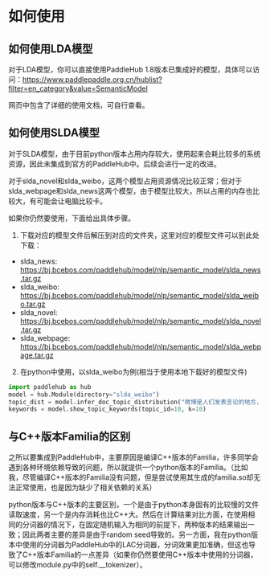 # 如何使用

## 如何使用LDA模型

对于LDA模型，你可以直接使用PaddleHub 1.8版本已集成好的模型，具体可以访问：https://www.paddlepaddle.org.cn/hublist?filter=en_category&value=SemanticModel 

网页中包含了详细的使用文档，可自行查看。

## 如何使用SLDA模型

对于SLDA模型，由于目前python版本占用内存较大，使用起来会耗比较多的系统资源，因此未集成到官方的PaddleHub中。后续会进行一定的改进。

对于slda_novel和slda_weibo，这两个模型占用资源情况比较正常；但对于slda_webpage和slda_news这两个模型，由于模型比较大，所以占用的内存也比较大，有可能会让电脑比较卡。

如果你仍然要使用，下面给出具体步骤。

1. 下载对应的模型文件后解压到对应的文件夹，这里对应的模型文件可以到此处下载：
- slda_news: https://bj.bcebos.com/paddlehub/model/nlp/semantic_model/slda_news.tar.gz
- slda_weibo: https://bj.bcebos.com/paddlehub/model/nlp/semantic_model/slda_weibo.tar.gz
- slda_novel: https://bj.bcebos.com/paddlehub/model/nlp/semantic_model/slda_novel.tar.gz
- slda_webpage: https://bj.bcebos.com/paddlehub/model/nlp/semantic_model/slda_webpage.tar.gz

2. 在python中使用，以slda_weibo为例(相当于使用本地下载好的模型文件)

``` python
import paddlehub as hub
model = hub.Module(directory="slda_weibo")
topic_dist = model.infer_doc_topic_distribution("微博是人们发表言论的地方，我们需要这样的自由天地")
keywords = model.show_topic_keywords(topic_id=10, k=10)
```

## 与C++版本Familia的区别

之所以要集成到PaddleHub中，主要原因是编译C++版本的Familia，许多同学会遇到各种环境依赖导致的问题，所以就提供一个python版本的Familia。（比如我，尽管编译C++版本的Familia没有问题，但是尝试使用其生成的familia.so却无法正常使用，也是因为缺少了相关依赖的关系）

python版本与C++版本的主要区别，一个是由于python本身固有的比较慢的文件读取速度，另一个是内存消耗也比C++大。然后在计算结果对比方面，在使用相同的分词器的情况下，在固定随机输入为相同的前提下，两种版本的结果输出一致；因此两者主要的差异是由于random seed导致的。另一方面，我在python版本中使用的分词器为PaddleHub中的LAC分词器，分词效果更加准确，但这也导致了C++版本Familia的一点差异（如果你仍然要使用C++版本中使用的分词器，可以修改module.py中的self.\_\_tokenizer）。
